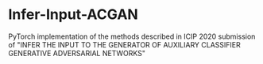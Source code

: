 # Infer-Input-ACGAN
PyTorch implementation of the methods described in ICIP 2020 submission of "INFER THE INPUT TO THE GENERATOR OF AUXILIARY CLASSIFIER GENERATIVE ADVERSARIAL NETWORKS"

